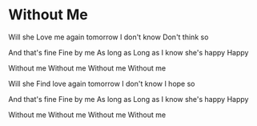 # Without Me

Will she
Love me again tomorrow
I don't know
Don't think so

And that's fine
Fine by me
As long as
Long as I know she's happy
Happy

Without me
Without me
Without me
Without me

Will she
Find love again tomorrow
I don't know
I hope so

And that's fine
Fine by me
As long as
Long as I know she's happy
Happy

Without me
Without me
Without me
Without me
